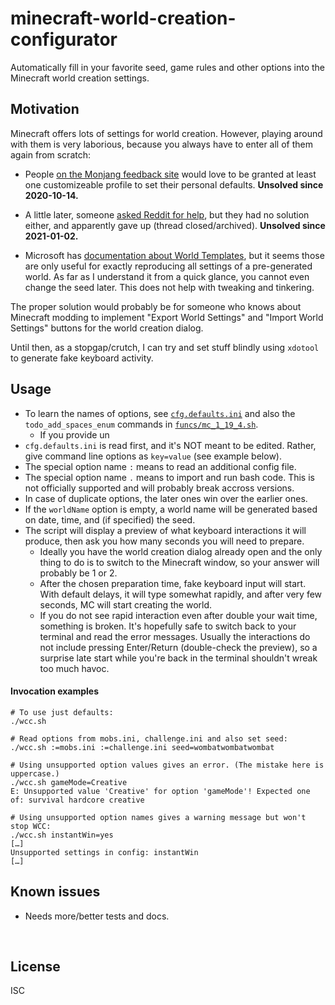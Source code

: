 ﻿
<!--#echo json="package.json" key="name" underline="=" -->
minecraft-world-creation-configurator
=====================================
<!--/#echo -->

<!--#echo json="package.json" key="description" -->
Automatically fill in your favorite seed, game rules and other options into
the Minecraft world creation settings.
<!--/#echo -->



Motivation
----------

Minecraft offers lots of settings for world creation.
However, playing around with them is very laborious,
because you always have to enter all of them again from scratch:

* People [on the Monjang feedback site][mojang-feedback] would love to be
  granted at least one customizeable profile to set their personal defaults.
  __Unsolved since 2020-10-14.__
* A little later, someone [asked Reddit for help][reddit-neither],
  but they had no solution either,
  and apparently gave up (thread closed/archived).
  __Unsolved since 2021-01-02.__
* Microsoft has [documentation about World Templates][world-templates],
  but it seems those are only useful for exactly reproducing all settings
  of a pre-generated world.
  As far as I understand it from a quick glance,
  you cannot even change the seed later.
  This does not help with tweaking and tinkering.

  [mojang-feedback]: https://feedback.minecraft.net/hc/en-us/community/posts/360073707691
  [reddit-neither]: https://www.reddit.com/r/Minecraft/comments/koszsg/is_there_a_way_to_change_what_the_new_world/
  [world-templates]: https://learn.microsoft.com/en-us/minecraft/creator/documents/packagingaworldtemplate

The proper solution would probably be for someone who knows about Minecraft
modding to implement "Export World Settings" and "Import World Settings"
buttons for the world creation dialog.

Until then, as a stopgap/crutch, I can try and set stuff blindly using
`xdotool` to generate fake keyboard activity.




Usage
-----

* To learn the names of options, see [`cfg.defaults.ini`](cfg.defaults.ini)
  and also the `todo_add_spaces_enum` commands in
  [`funcs/mc_1_19_4.sh`](funcs/mc_1_19_4.sh).
  * If you provide un
* `cfg.defaults.ini` is read first, and it's NOT meant to be edited.
  Rather, give command line options as `key=value` (see example below).
* The special option name `:` means to read an additional config file.
* The special option name `.` means to import and run bash code.
  This is not officially supported and will probably break accross versions.
* In case of duplicate options, the later ones win over the earlier ones.
* If the `worldName` option is empty, a world name will be generated
  based on date, time, and (if specified) the seed.
* The script will display a preview of what keyboard interactions it will
  produce, then ask you how many seconds you will need to prepare.
  * Ideally you have the world creation dialog already open and the only
    thing to do is to switch to the Minecraft window,
    so your answer will probably be 1 or 2.
  * After the chosen preparation time, fake keyboard input will start.
    With default delays, it will type somewhat rapidly, and after very
    few seconds, MC will start creating the world.
  * If you do not see rapid interaction even after double your wait time,
    something is broken.
    It's hopefully safe to switch back to your terminal and read the error
    messages.
    Usually the interactions do not include pressing Enter/Return
    (double-check the preview), so a surprise late start while you're
    back in the terminal shouldn't wreak too much havoc.



#### Invocation examples

```text
# To use just defaults:
./wcc.sh

# Read options from mobs.ini, challenge.ini and also set seed:
./wcc.sh :=mobs.ini :=challenge.ini seed=wombatwombatwombat

# Using unsupported option values gives an error. (The mistake here is uppercase.)
./wcc.sh gameMode=Creative
E: Unsupported value 'Creative' for option 'gameMode'! Expected one of: survival hardcore creative

# Using unsupported option names gives a warning message but won't stop WCC:
./wcc.sh instantWin=yes
[…]
Unsupported settings in config: instantWin
[…]
```



<!--#toc stop="scan" -->



Known issues
------------

* Needs more/better tests and docs.




&nbsp;


License
-------
<!--#echo json="package.json" key=".license" -->
ISC
<!--/#echo -->
